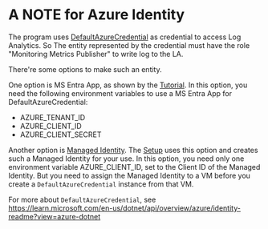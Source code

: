 # A NOTE for Azure Identity

The program uses [DefaultAzureCredential](https://learn.microsoft.com/en-us/dotnet/api/azure.identity.defaultazurecredential?view=azure-dotnet) as credential to access Log Analytics. So The entity represented by the credential must have the role "Monitoring Metrics Publisher" to write log to the LA.

There're some options to make such an entity.

One option is MS Entra App, as shown by the [Tutorial](https://learn.microsoft.com/en-us/azure/azure-monitor/logs/tutorial-logs-ingestion-api?tabs=dcr). In this option, you need the following environment variables to use a MS Entra App for DefaultAzureCredential:

* AZURE_TENANT_ID
* AZURE_CLIENT_ID
* AZURE_CLIENT_SECRET

Another option is [Managed Identity](https://learn.microsoft.com/en-us/entra/identity/managed-identities-azure-resources/overview). The [Setup](../Setup/) uses this option and creates such a Managed Identity for your use. In this option, you need only one environment variable AZURE_CLIENT_ID, set to the Client ID of the Managed Identity. But you need to assign the Managed Identity to a VM before you create a `DefaultAzureCredential` instance from that VM.

For more about `DefaultAzureCredential`, see https://learn.microsoft.com/en-us/dotnet/api/overview/azure/identity-readme?view=azure-dotnet